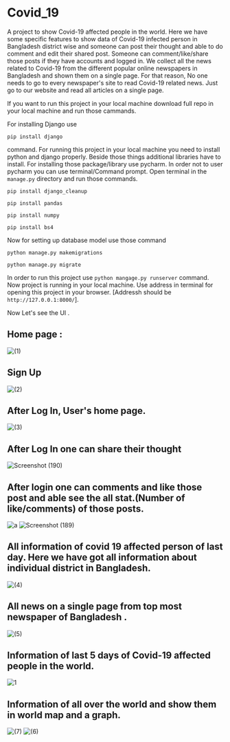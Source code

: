 # Covid_19
A project to show Covid-19 affected people in the world. Here we have some specific features to show data of Covid-19 infected person in Bangladesh district wise and someone can post their thought and able to do comment and edit their shared post. Someone can comment/like/share those posts if they have accounts and logged in.
We collect all the news related to Covid-19 from the different popular online newspapers in Bangladesh and shown them on a single page. For that reason, No one needs to go to every newspaper's site to read Covid-19 related news. Just go to our website and read all articles on a single page.

If you want to run this project in your local machine download full repo in your local machine and run those cammands.

For installing Django use 

`pip install django`

command.
For running this project in your local machine you need to install python and django properly.
Beside those things additional libraries have to install.
For installing those package/library use pycharm.
In order not to user pycharm you can use terminal/Command prompt. Open terminal in the `manage.py` directory and run those commands.

`pip install django_cleanup`

`pip install pandas`

`pip install numpy`

`pip install bs4`

Now for setting up database model use those command

`python manage.py makemigrations`

`python manage.py migrate`

In order to run this project use `python mangage.py runserver` command.
Now project is running in your local machine. Use address in terminal for opening this project in your browser.
[Addressh should be ` http://127.0.0.1:8000/`].

Now Let's see the UI .
## Home page :
![(1)](https://user-images.githubusercontent.com/33740662/107370298-fcccec80-6b0c-11eb-946c-122e038b0db2.jpg)

## Sign Up 
![(2)](https://user-images.githubusercontent.com/33740662/107370345-0e15f900-6b0d-11eb-9ecb-93a790cf007d.jpg)

## After Log In, User's home page.
![(3)](https://user-images.githubusercontent.com/33740662/107370399-1ff79c00-6b0d-11eb-9bd3-0b15d4470a63.jpg)

## After Log In one can share their thought
![Screenshot (190)](https://user-images.githubusercontent.com/33740662/107370641-71a02680-6b0d-11eb-9409-3b442a8b1ac8.png)

## After login one can comments and like those post and able see the all stat.(Number of like/comments) of those posts.
![a](https://user-images.githubusercontent.com/33740662/107370820-ad3af080-6b0d-11eb-8b13-27309a0594c3.png)
![Screenshot (189)](https://user-images.githubusercontent.com/33740662/107370832-b1ffa480-6b0d-11eb-9f0d-ceb7d46899fe.png)

## All information of covid 19 affected person of last day. Here we have got all information about individual district in Bangladesh.
![(4)](https://user-images.githubusercontent.com/33740662/107371001-ebd0ab00-6b0d-11eb-8a85-15f40a6cfe8d.jpg)

## All news on a single page from top most newspaper of Bangladesh .
![(5)](https://user-images.githubusercontent.com/33740662/107371065-0440c580-6b0e-11eb-849a-e6c7f915a4f9.jpg)

## Information of last 5 days of Covid-19 affected people in the world.
![1](https://user-images.githubusercontent.com/33740662/107371147-1f133a00-6b0e-11eb-8d36-b949d2c7a7a7.jpg)

## Information of all over the world and show them in world map and a graph.
![(7)](https://user-images.githubusercontent.com/33740662/107371382-6e596a80-6b0e-11eb-92eb-2b63dbd30127.jpg)
![(6)](https://user-images.githubusercontent.com/33740662/107371393-71ecf180-6b0e-11eb-8111-435a44e80ddc.jpg)


